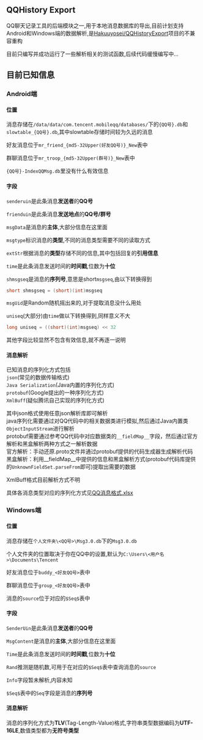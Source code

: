 ## QQHistory Export
QQ聊天记录工具的后端模块之一,用于本地消息数据库的导出,目前计划支持Android和Windows端的数据解析,是[Hakuuyosei/QQHistoryExport](https://github.com/Hakuuyosei/QQHistoryExport)项目的不兼容重构

目前只编写并成功运行了一些解析相关的测试函数,后续代码缓慢编写中...

## 目前已知信息
### Android端
#### 位置
消息存储在`/data/data/com.tencent.mobileqq/databases/`下的`{QQ号}.db`和`slowtable_{QQ号}.db`,其中slowtable存储时间较为久远的消息

好友消息位于`mr_friend_{md5-32Upper(好友QQ号)}_New`表中

群聊消息位于`mr_troop_{md5-32Upper(群号)}_New`表中

`{QQ号}-IndexQQMsg.db`里没有什么有效信息

#### 字段

`senderuin`是此条消息**发送者**的**QQ号**

`frienduin`是此条消息**发送地点**的**QQ号/群号**

`msgData`是消息的**主体**,大部分信息在这里面

`msgtype`标识消息的**类型**,不同的消息类型需要不同的读取方式

`extStr`根据消息的**类型**存储不同的信息,其中包括回复的**引用信息**

`time`是此条消息发送时间的**时间戳**,位数为**十位**

`shmsgseq`是消息的**序列号**,意思是short`msgseq`,由以下转换得到
```java 
short shmsgseq = (short)(int)msgseq
```

`msgUid`是Random随机摇出来的,对于提取消息没什么用处

`uniseq`(大部分)由`time`做以下转换得到,同样意义不大
```java 
long uniseq = ((short)(int)msgseq) << 32
```
其他字段比较显然不包含有效信息,就不再逐一说明

#### 消息解析

已知消息的序列化方式包括<br/>
`json`(常见的数据传输格式)<br/>
`Java Serialization`(Java内置的序列化方式)<br/>
`protobuf`(Google提出的一种序列化方式)<br/>
`XmlBuff`(疑似腾讯自己实现的序列化方式)<br/>

其中json格式使用任意json解析库即可解析<br/>
java序列化需要通过对QQ代码中的相关数据类进行模拟,然后通过Java内置类`ObjectInputStream`进行解析<br/>
protobuf需要通过参考QQ代码中对应数据类的`__fieldMap__`字段，然后通过官方解析和黑盒解析两种方式之一解析数据<br/>
官方解析：手动还原.proto文件并通过protobuf提供的代码生成器生成解析代码<br/>
黑盒解析：利用__fieldMap__中提供的信息和黑盒解析方式(protobuf代码库提供的`UnknownFieldSet.parseFrom`即可)提取出需要的数据<br/>

XmlBuff格式目前解析方式不明

具体各消息类型对应的序列化方式见[QQ消息格式.xlsx
](https://github.com/Hakuuyosei/QQHistoryExport/blob/master/docs/QQ%E6%B6%88%E6%81%AF%E6%A0%BC%E5%BC%8F.xlsx)

### Windows端
#### 位置
消息存储在`个人文件夹\<QQ号>\Msg3.0.db`下的`Msg3.0.db`

个人文件夹的位置取决于你在QQ中的设置,默认为`C:\Users\<用户名>\Documents\Tencent`

好友消息位于`buddy_<好友QQ号>`表中

群聊消息位于`group_<好友QQ号>`表中

消息的`source`位于对应的`$Seq$`表中

#### 字段

`SenderUin`是此条消息**发送者**的**QQ号**

`MsgContent`是消息的**主体**,大部分信息在这里面

`Time`是此条消息发送时间的**时间戳**,位数为**十位**

`Rand`推测是随机数,可用于在对应的`$Seq$`表中查询消息的`source`

`Info`字段暂未解析,内容未知

`$Seq$`表中的`Seq`字段是消息的**序列号**

#### 消息解析

消息的序列化方式为**TLV**(Tag-Length-Value)格式,字符串类型数据编码为**UTF-16LE**,数值类型都为**无符号类型**